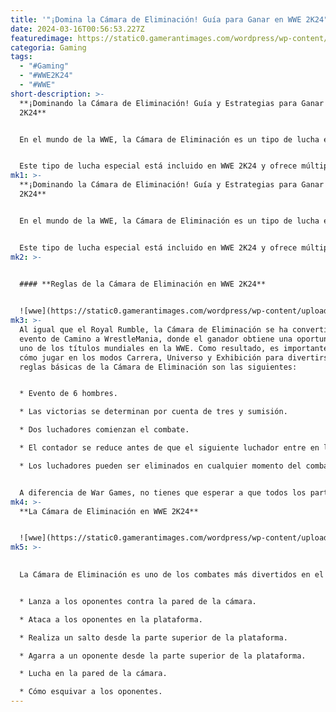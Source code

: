 ```yaml
---
title: '"¡Domina la Cámara de Eliminación! Guía para Ganar en WWE 2K24"'
date: 2024-03-16T00:56:53.227Z
featuredimage: https://static0.gamerantimages.com/wordpress/wp-content/uploads/2024/03/wwe-2k24-seth-rollins-hitting-a-spear-through-the-pod.jpg?q=50&fit=contain&w=1140&h=&dpr=1.5
categoria: Gaming
tags:
  - "#Gaming"
  - "#WWE2K24"
  - "#WWE"
short-description: >-
  **¡Dominando la Cámara de Eliminación! Guía y Estrategias para Ganar en WWE
  2K24**


  En el mundo de la WWE, la Cámara de Eliminación es un tipo de lucha enjaulada que se introdujo en 2002. Los fanáticos pueden recordar que Eric Bischoff la presentó como parte de Survivor Series. La lucha es similar a un Hell in a Cell, con su recinto cubierto y un sistema al estilo de War Games que introduce luchadores después de que ha transcurrido un tiempo determinado.


  Este tipo de lucha especial está incluido en WWE 2K24 y ofrece múltiples formas de atacar a los oponentes utilizando el entorno hosti
mk1: >-
  **¡Dominando la Cámara de Eliminación! Guía y Estrategias para Ganar en WWE
  2K24**


  En el mundo de la WWE, la Cámara de Eliminación es un tipo de lucha enjaulada que se introdujo en 2002. Los fanáticos pueden recordar que Eric Bischoff la presentó como parte de Survivor Series. La lucha es similar a un Hell in a Cell, con su recinto cubierto y un sistema al estilo de War Games que introduce luchadores después de que ha transcurrido un tiempo determinado.


  Este tipo de lucha especial está incluido en WWE 2K24 y ofrece múltiples formas de atacar a los oponentes utilizando el entorno hostil. Los luchadores son eliminados en un estilo de batalla real hasta que la última persona que queda en la jaula es anunciada como la ganadora. Aquí te explicamos cómo los fanáticos de la lucha pueden enfrentar este desafío en el videojuego.
mk2: >-
  

  #### **Reglas de la Cámara de Eliminación en WWE 2K24**


  ![wwe](https://static0.gamerantimages.com/wordpress/wp-content/uploads/2024/03/wwe-2k24-rvd-vs-rey-mysterio-in-the-elimination-chamber.jpg?q=50&fit=crop&w=1500&dpr=1.5 "wwe")
mk3: >-
  Al igual que el Royal Rumble, la Cámara de Eliminación se ha convertido en un
  evento de Camino a WrestleMania, donde el ganador obtiene una oportunidad por
  uno de los títulos mundiales en la WWE. Como resultado, es importante saber
  cómo jugar en los modos Carrera, Universo y Exhibición para divertirse. Las
  reglas básicas de la Cámara de Eliminación son las siguientes:


  * Evento de 6 hombres.

  * Las victorias se determinan por cuenta de tres y sumisión.

  * Dos luchadores comienzan el combate.

  * El contador se reduce antes de que el siguiente luchador entre en la jaula.

  * Los luchadores pueden ser eliminados en cualquier momento del combate.


  A diferencia de War Games, no tienes que esperar a que todos los participantes estén en la Cámara de Eliminación al mismo tiempo para eliminar a los demás luchadores.
mk4: >-
  **La Cámara de Eliminación en WWE 2K24**


  ![wwe](https://static0.gamerantimages.com/wordpress/wp-content/uploads/2024/03/wwe-2k24-rvd-with-the-drop-kick-in-the-elimination-chamber.jpg?q=50&fit=crop&w=1500&dpr=1.5 "wwe")
mk5: >-
  

  La Cámara de Eliminación es uno de los combates más divertidos en el juego. Para aquellos que son nuevos en este modo o simplemente buscan una ventaja sobre sus competidores, hay múltiples formas de usar la jaula a tu favor en WWE 2K24:


  * Lanza a los oponentes contra la pared de la cámara.

  * Ataca a los oponentes en la plataforma.

  * Realiza un salto desde la parte superior de la plataforma.

  * Agarra a un oponente desde la parte superior de la plataforma.

  * Lucha en la pared de la cámara.

  * Cómo esquivar a los oponentes.
---
```

